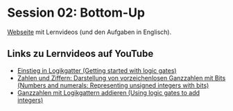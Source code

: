 # Session 02: Bottom-Up

[Webseite](https://www.mathematik.uni-ulm.de/numerik/hpc/ss25/hpc0/session02/page01.html#session02)  mit Lernvideos (und den Aufgaben in Englisch).

## Links zu Lernvideos auf YouTube

- [Einstieg in Logikgatter (Getting started with logic gates)](https://youtu.be/8REMztSzANA)
- [Zahlen und Ziffern: Darstellung von vorzeichenlosen Ganzzahlen mit Bits (Numbers and numerals: Representing unsigned integers with bits)](https://youtu.be/EH_nPckfK1k)
- [Ganzzahlen mit Logikgattern addieren (Using logic gates to add integers)](https://youtu.be/OFFAKWHoja8)

